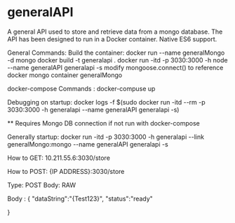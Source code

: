 # generalAPI
A general API used to store and retrieve data from a mongo database. The API has been designed to run in a Docker container.
Native ES6 support.

General Commands:
Build the container:
docker run --name generalMongo -d mongo
docker build -t generalapi .
docker run -itd -p 3030:3000 -h node  --name generalAPI  generalapi -s
modify mongoose.connect() to reference docker mongo container generalMongo

docker-compose Commands :
docker-compuse up

Debugging on startup:
docker logs -f $(sudo docker run -itd --rm -p 3030:3000  -h generalapi  --name generalAPI  generalapi -s)

** Requires Mongo DB connection if not run with docker-compose

Generally startup:
docker run -itd -p 3030:3000  -h generalapi  --link generalMongo:mongo --name generalAPI  generalapi -s

How to GET:
10.211.55.6:3030/store

How to POST:
{IP ADDRESS}:3030/store

Type: POST
Body: RAW

Body :
{
	"dataString":"{Test123}",
	"status":"ready"

}
